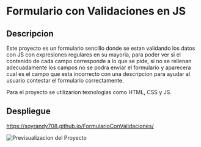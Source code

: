 # Formulario con Validaciones en JS
## Descripcion
Este proyecto es un formulario sencillo donde se estan validando los datos con JS con expresiones regulares en su mayoria, para poder ver si el contenido de cada campo corresponde a lo que se pide, si no se rellenan adecuadamente los campos no se podra enviar el formulario y aparecera cual es el campo que esta incorrecto con una descripcion para ayudar al usuario contestar el formulario correctamente. 

Para el proyecto se utilizarion texnologias como HTML, CSS y JS. 

## Despliegue
https://soyrandy708.github.io/FormularioConValidaciones/

![Previsualizacion del Proyecto](https://res.cloudinary.com/dwog1xmvw/image/upload/v1682026801/ProyectosPersonales/ValidacionFormularioJs/proyecto_hgf0p1.png)
